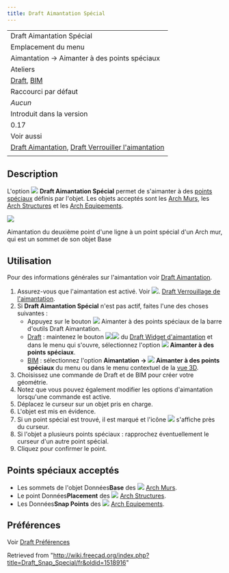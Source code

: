 ```yaml
---
title: Draft Aimantation Spécial
---
```

|  |
| --- |
| Draft Aimantation Spécial |
| Emplacement du menu |
| Aimantation → Aimanter à des points spéciaux |
| Ateliers |
| [Draft](/Draft_Workbench/fr "Draft Workbench/fr"), [BIM](/BIM_Workbench/fr "BIM Workbench/fr") |
| Raccourci par défaut |
| *Aucun* |
| Introduit dans la version |
| 0.17 |
| Voir aussi |
| [Draft Aimantation](/Draft_Snap/fr "Draft Snap/fr"), [Draft Verrouiller l'aimantation](/Draft_Snap_Lock/fr "Draft Snap Lock/fr") |
|  |

## Description

L'option ![](/images/Draft_Snap_Special.svg) **Draft Aimantation Spécial** permet de s'aimanter à des [points spéciaux](#Points_sp.C3.A9ciaux_accept.C3.A9s) définis par l'objet. Les objets acceptés sont les [Arch Murs](/Arch_Wall/fr "Arch Wall/fr"), les [Arch Structures](/Arch_Structure/fr "Arch Structure/fr") et les [Arch Equipements](/Arch_Equipment/fr "Arch Equipment/fr").

![](/images/Draft_Snap_Special_example.png)

Aimantation du deuxième point d'une ligne à un point spécial d'un Arch mur, qui est un sommet de son objet Base

## Utilisation

Pour des informations générales sur l'aimantation voir [Draft Aimantation](/Draft_Snap/fr "Draft Snap/fr").

1. Assurez-vous que l'aimantation est activé. Voir ![](/images/Draft_Snap_Lock.svg). [Draft Verrouillage de l'aimantation](/Draft_Snap_Lock/fr "Draft Snap Lock/fr").
2. Si **Draft Aimantation Spécial** n'est pas actif, faites l'une des choses suivantes :
   * Appuyez sur le bouton ![](/images/Draft_Snap_Special.svg) Aimanter à des points spéciaux de la barre d'outils Draft Aimantation.
   * [Draft](/Draft_Workbench/fr "Draft Workbench/fr") : maintenez le bouton ![](/images/Draft_Snap_Lock.svg)![](/images/Toolbar_flyout_arrow.svg) du [Draft Widget d'aimantation](/Draft_snap_widget/fr "Draft snap widget/fr") et dans le menu qui s'ouvre, sélectionnez l'option **![](/images/Draft_Snap_Special.svg) Aimanter à des points spéciaux**.
   * [BIM](/BIM_Workbench/fr "BIM Workbench/fr") : sélectionnez l'option **Aimantation → ![](/images/Draft_Snap_Special.svg) Aimanter à des points spéciaux** du menu ou dans le menu contextuel de la [vue 3D](/3D_view/fr "3D view/fr").
3. Choisissez une commande de Draft et de BIM pour créer votre géométrie.
4. Notez que vous pouvez également modifier les options d'aimantation lorsqu'une commande est active.
5. Déplacez le curseur sur un objet pris en charge.
6. L'objet est mis en évidence.
7. Si un point spécial est trouvé, il est marqué et l'icône ![](/images/Draft_Snap_Special.svg) s'affiche près du curseur.
8. Si l'objet a plusieurs points spéciaux : rapprochez éventuellement le curseur d'un autre point spécial.
9. Cliquez pour confirmer le point.

## Points spéciaux acceptés

* Les sommets de l'objet Données**Base** des ![](/images/Arch_Wall.svg) [Arch Murs](/Arch_Wall/fr "Arch Wall/fr").
* Le point Données**Placement** des ![](/images/Arch_Structure.svg) [Arch Structures](/Arch_Structure/fr "Arch Structure/fr").
* Les Données**Snap Points** des ![](/images/Arch_Equipment.svg) [Arch Equipements](/Arch_Equipment/fr "Arch Equipment/fr").

## Préférences

Voir [Draft Préférences](/Draft_Snap/fr#Pr.C3.A9f.C3.A9rences "Draft Snap/fr")

Retrieved from "<http://wiki.freecad.org/index.php?title=Draft_Snap_Special/fr&oldid=1518916>"